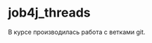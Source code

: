 # job4j_threads
                                                                                       
                                                                                    
В курсе производилась работа с ветками git.